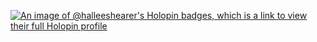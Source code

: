 <!--
**halleeshearer/halleeshearer** is a ✨ _special_ ✨ repository because its `README.md` (this file) appears on your GitHub profile.

Here are some ideas to get you started:

- 🔭 I’m currently working on ...
- 🌱 I’m currently learning ...
- 👯 I’m looking to collaborate on ...
- 🤔 I’m looking for help with ...
- 💬 Ask me about ...
- 📫 How to reach me: ...
- 😄 Pronouns: ...
- ⚡ Fun fact: ...
-->

[![An image of @halleeshearer's Holopin badges, which is a link to view their full Holopin profile](https://holopin.me/halleeshearer)](https://holopin.io/@halleeshearer)
